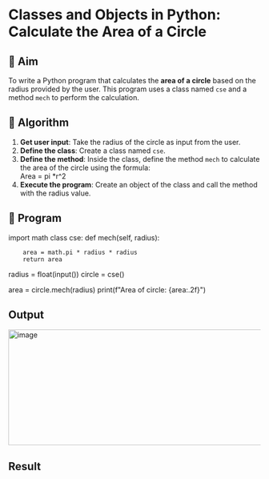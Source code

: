 # Classes and Objects in Python: Calculate the Area of a Circle

## 🎯 Aim
To write a Python program that calculates the **area of a circle** based on the radius provided by the user. This program uses a class named `cse` and a method `mech` to perform the calculation.

## 🧠 Algorithm
1. **Get user input**: Take the radius of the circle as input from the user.
2. **Define the class**: Create a class named `cse`.
3. **Define the method**: Inside the class, define the method `mech` to calculate the area of the circle using the formula:  
   Area = pi *r^2 
4. **Execute the program**: Create an object of the class and call the method with the radius value.

## 🧾 Program
import math
class cse:
    def mech(self, radius):
       
        area = math.pi * radius * radius
        return area
radius = float(input())
circle = cse()

area = circle.mech(radius)
print(f"Area of circle: {area:.2f}")

## Output
<img width="838" height="231" alt="image" src="https://github.com/user-attachments/assets/3a25b7e1-4af8-44f5-a805-367ee9ac144d" />

## Result
